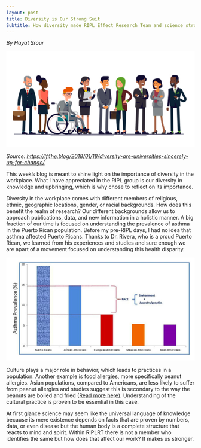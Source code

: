 ```yaml
---
layout: post
title: Diversity is Our Strong Suit
Subtitle: How diversity made RIPL_Effect Research Team and science stronger!
---
```


*By Hayat Srour*

<img src="/img/StrongSuit1.png" alt="Our Strong Suit" class="inline"/>

*Source: https://lf4he.blog/2018/01/18/diversity-are-universities-sincerely-up-for-change/*

This week’s blog is meant to shine light on the importance of diversity in the workplace. What I have appreciated in the RIPL group is our diversity in knowledge and upbringing, which is why chose to reflect on its importance.   

Diversity in the workplace comes with different members of religious, ethnic, geographic locations, gender, or racial backgrounds. How does this benefit the realm of research? Our different backgrounds allow us to approach publications, data, and new information in a holistic manner. A big fraction of our time is focused on understanding the prevalence of asthma in the Puerto Rican population. Before my pre-RIPL days, I had no idea that asthma affected Puerto Ricans. Thanks to Dr. Rivera, who is a proud Puerto Rican, we learned from his experiences and studies and sure enough we are apart of a movement focused on understanding this health disparity. 

<img src="/img/StrongSuit2.png" alt="diversity" class="inline"/>

Culture plays a major role in behavior, which leads to practices in a population. Another example is food allergies, more specifically peanut allergies. Asian populations, compared to Americans, are less likely to suffer from peanut allergies and studies suggest this is secondary to the way the peanuts are boiled and fried (<a href="https://www.premierallergyohio.com/doctors-blog/are-people-of-certain-races-and-ethnicities-more-susceptible-to-food-allergies" target="_blank">Read more here</a>). Understanding of the cultural practice is proven to be essential in this case.   

At first glance science may seem like the universal language of knowledge because its mere existence depends on facts that are proven by numbers, data, or even disease but the human body is a complete structure that reacts to mind and spirit. Within RIPLRT there is not a member who identifies the same but how does that affect our work? It makes us stronger. 

